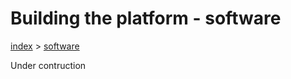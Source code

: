 # Building the platform - software

[index](../README.md) > [software](software.md)

Under contruction